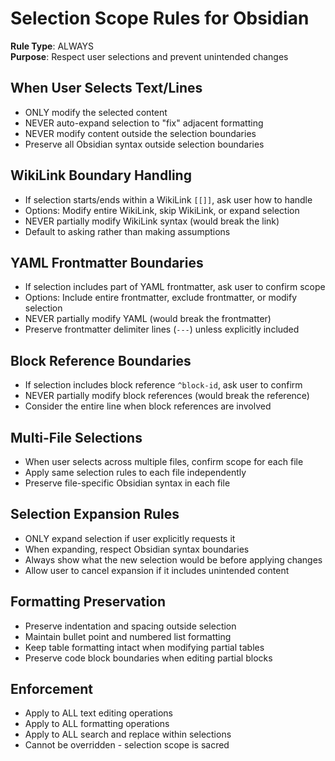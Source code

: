 # Selection Scope Rules for Obsidian

**Rule Type**: ALWAYS  
**Purpose**: Respect user selections and prevent unintended changes

## When User Selects Text/Lines
- ONLY modify the selected content
- NEVER auto-expand selection to "fix" adjacent formatting
- NEVER modify content outside the selection boundaries
- Preserve all Obsidian syntax outside selection boundaries

## WikiLink Boundary Handling
- If selection starts/ends within a WikiLink `[[]]`, ask user how to handle
- Options: Modify entire WikiLink, skip WikiLink, or expand selection
- NEVER partially modify WikiLink syntax (would break the link)
- Default to asking rather than making assumptions

## YAML Frontmatter Boundaries
- If selection includes part of YAML frontmatter, ask user to confirm scope
- Options: Include entire frontmatter, exclude frontmatter, or modify selection
- NEVER partially modify YAML (would break the frontmatter)
- Preserve frontmatter delimiter lines (`---`) unless explicitly included

## Block Reference Boundaries
- If selection includes block reference `^block-id`, ask user to confirm
- NEVER partially modify block references (would break the reference)
- Consider the entire line when block references are involved

## Multi-File Selections
- When user selects across multiple files, confirm scope for each file
- Apply same selection rules to each file independently
- Preserve file-specific Obsidian syntax in each file

## Selection Expansion Rules
- ONLY expand selection if user explicitly requests it
- When expanding, respect Obsidian syntax boundaries
- Always show what the new selection would be before applying changes
- Allow user to cancel expansion if it includes unintended content

## Formatting Preservation
- Preserve indentation and spacing outside selection
- Maintain bullet point and numbered list formatting
- Keep table formatting intact when modifying partial tables
- Preserve code block boundaries when editing partial blocks

## Enforcement
- Apply to ALL text editing operations
- Apply to ALL formatting operations
- Apply to ALL search and replace within selections
- Cannot be overridden - selection scope is sacred 